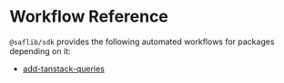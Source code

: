 # Workflow Reference

`@saflib/sdk` provides the following automated workflows for packages depending on it:

- [add-tanstack-queries](./add-tanstack-queries.md)
